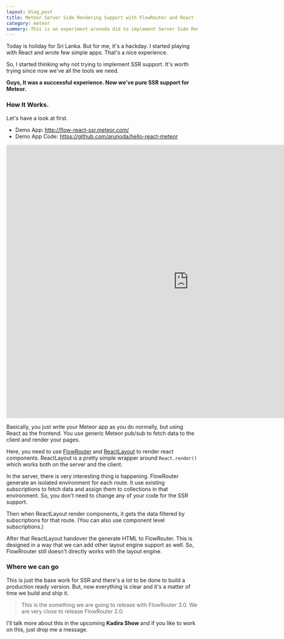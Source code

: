 ```yaml
---
layout: blog_post
title: Meteor Server Side Rendering Support with FlowRouter and React
category: meteor
summery: This is an experiment arunoda did to implement Server Side Renderng(SSR) using Flow Router and React.
---
```


Today is holiday for Sri Lanka. But for me, it's a hackday. I started playing with React and wrote few simple apps. That's a nice experience.

So, I started thinking why not trying to implement SSR support. It's worth trying since now we've all the tools we need.

**Guys, It was a successful experience. Now we've pure SSR support for Meteor.**

### How It Works.

Let's have a look at first.

* Demo App: <http://flow-react-ssr.meteor.com/>
* Demo App Code: <https://github.com/arunoda/hello-react-meteor>

<iframe width="960" height="720" src="https://www.youtube.com/embed/Qj2eppT27BU?rel=0&amp;showinfo=0" frameborder="0" allowfullscreen="1">
</iframe>

Basically, you just write your Meteor app as you do normally, but using React as the frontend. You use generic Meteor pub/sub to fetch data to the client and render your pages. 

Here, you need to use [FlowRouter](https://atmospherejs.com/meteorhacks/flow-router-ssr) and [ReactLayout](https://github.com/arunoda/hello-react-meteor/blob/master/lib/react_layout.js) to render react components. ReactLayout is a pretty simple wrapper around `React.render()` which works both on the server and the client.

In the server, there is very interesting thing is happening. FlowRouter generate an isolated environment for each route. It use existing subscriptions to fetch data and assign them to collections in that environment. So, you don't need to change any of your code for the SSR support. 

Then when ReactLayout render components, it gets the data filtered by subscriptions for that route. (You can also use component level subscriptions.) 

After that ReactLayout handover the generate HTML to FlowRouter. This is designed in a way that we can add other layout engine support as well. So, FlowRrouter still doesn't directly works with the layout engine.

### Where we can go

This is just the base work for SSR and there's a lot to be done to build a production ready version. But, now everything is clear and it's a matter of time we build and ship it. 

> This is the something we are going to release with FlowRouter 3.0. We are very close to release FlowRouter 2.0.

I'll talk more about this in the upcoming **Kadira Show** and if you like to work on this, just drop me a message.